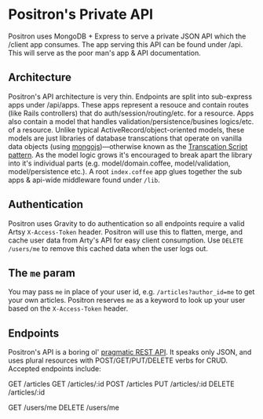 # Positron's Private API

Positron uses MongoDB + Express to serve a private JSON API which the /client app consumes. The app serving this API can be found under /api. This will serve as the poor man's app & API documentation.

## Architecture

Positron's API architecture is very thin. Endpoints are split into sub-express apps under /api/apps. These apps represent a resouce and contain routes (like Rails controllers) that do auth/session/routing/etc. for a resource. Apps also contain a model that handles validation/persistence/busines logics/etc. of a resource. Unlike typical ActiveRecord/object-oriented models, these models are just libraries of database transcations that operate on vanilla data objects (using [mongojs](https://github.com/mafintosh/mongojs))—otherwise known as the [Transcation Script pattern](http://martinfowler.com/eaaCatalog/transactionScript.html). As the model logic grows it's encouraged to break apart the library into it's individual parts (e.g. model/domain.coffee, model/validation, model/persistence etc.). A root `index.coffee` app glues together the sub apps & api-wide middleware found under `/lib`.

## Authentication

Positron uses Gravity to do authentication so all endpoints require a valid Artsy `X-Access-Token` header. Positron will use this to flatten, merge, and cache user data from Arty's API for easy client consumption. Use `DELETE /users/me` to remove this cached data when the user logs out.

## The `me` param

You may pass `me` in place of your user id, e.g. `/articles?author_id=me` to get your own articles. Positron reserves `me` as a keyword to look up your user based on the `X-Access-Token` header.

## Endpoints

Positron's API is a boring ol' [pragmatic REST API](https://blog.apigee.com/detail/api_design_a_new_model_for_pragmatic_rest). It speaks only JSON, and uses plural resources with POST/GET/PUT/DELETE verbs for CRUD. Accepted endpoints include:

GET /articles
GET /articles/:id
POST /articles
PUT /articles/:id
DELETE /articles/:id

GET /users/me
DELETE /users/me